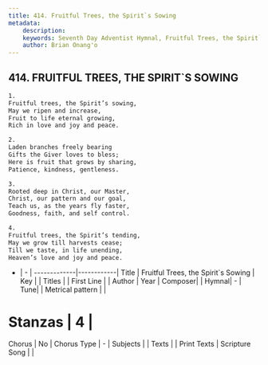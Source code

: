 ```yaml
---
title: 414. Fruitful Trees, the Spirit`s Sowing
metadata:
    description: 
    keywords: Seventh Day Adventist Hymnal, Fruitful Trees, the Spirit`s Sowing, , 
    author: Brian Onang'o
---
```



## 414. FRUITFUL TREES, THE SPIRIT`S SOWING

```txt
1.
Fruitful trees, the Spirit’s sowing,
May we ripen and increase,
Fruit to life eternal growing,
Rich in love and joy and peace.

2.
Laden branches freely bearing
Gifts the Giver loves to bless;
Here is fruit that grows by sharing,
Patience, kindness, gentleness.

3.
Rooted deep in Christ, our Master,
Christ, our pattern and our goal,
Teach us, as the years fly faster,
Goodness, faith, and self control.

4.
Fruitful trees, the Spirit’s tending,
May we grow till harvests cease;
Till we taste, in life unending,
Heaven’s love and joy and peace.
```

- |   -  |
-------------|------------|
Title | Fruitful Trees, the Spirit`s Sowing |
Key |  |
Titles |  |
First Line |  |
Author | 
Year | 
Composer|  |
Hymnal|  - |
Tune|  |
Metrical pattern | |
# Stanzas | 4 |
Chorus | No |
Chorus Type | - |
Subjects |  |
Texts |  |
Print Texts | 
Scripture Song |  |
  
